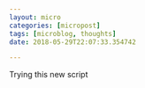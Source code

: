 ```yaml
---
layout: micro
categories: [micropost]
tags: [microblog, thoughts]
date: 2018-05-29T22:07:33.354742

---
```

Trying this new script

